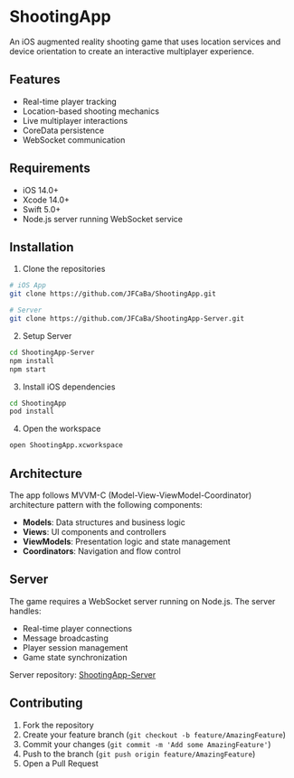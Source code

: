 # ShootingApp

An iOS augmented reality shooting game that uses location services and device orientation to create an interactive multiplayer experience.

## Features
- Real-time player tracking
- Location-based shooting mechanics
- Live multiplayer interactions
- CoreData persistence
- WebSocket communication

## Requirements
- iOS 14.0+
- Xcode 14.0+
- Swift 5.0+
- Node.js server running WebSocket service

## Installation
1. Clone the repositories
```bash
# iOS App
git clone https://github.com/JFCaBa/ShootingApp.git

# Server
git clone https://github.com/JFCaBa/ShootingApp-Server.git
```

2. Setup Server
```bash
cd ShootingApp-Server
npm install
npm start
```

3. Install iOS dependencies
```bash
cd ShootingApp
pod install
```

4. Open the workspace
```bash
open ShootingApp.xcworkspace
```

## Architecture
The app follows MVVM-C (Model-View-ViewModel-Coordinator) architecture pattern with the following components:
- **Models**: Data structures and business logic
- **Views**: UI components and controllers
- **ViewModels**: Presentation logic and state management
- **Coordinators**: Navigation and flow control

## Server
The game requires a WebSocket server running on Node.js. The server handles:
- Real-time player connections
- Message broadcasting
- Player session management
- Game state synchronization

Server repository: [ShootingApp-Server](https://github.com/JFCaBa/ShootingApp-Server)

## Contributing
1. Fork the repository
2. Create your feature branch (`git checkout -b feature/AmazingFeature`)
3. Commit your changes (`git commit -m 'Add some AmazingFeature'`)
4. Push to the branch (`git push origin feature/AmazingFeature`)
5. Open a Pull Request
